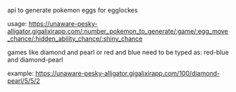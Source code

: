 api to generate pokemon eggs for egglockes 

usage: https://unaware-pesky-alligator.gigalixirapp.com/:number_pokemon_to_generate/:game/:egg_move_chance/:hidden_ability_chance/:shiny_chance

games like diamond and pearl or red and blue need to be typed as: red-blue and diamond-pearl

example: https://unaware-pesky-alligator.gigalixirapp.com/100/diamond-pearl/5/5/2
